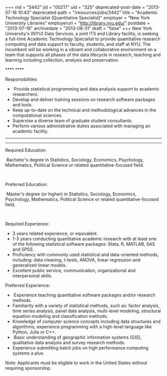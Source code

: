 +++
nid = "3442"
jid = "00217"
uid = "325"
deprecated-post-date = "2013-07-18 10:43"
deprecated-path = "/resources/jobs/3442"
title = "Academic Technology Specialist (Quantitative Specialist)"
employer = "New York University Libraries"
employerurl = "http://library.nyu.edu/"
postdate = "2013-07-18"
archivedate = "2013-08-31"
draft = "false"
+++
New York University's (NYU) Data Services, a joint ITS and Library
facility, is seeking a full-time Academic Technology Specialist to
provide quantitative research computing and data support to faculty,
students, and staff at NYU. The incumbent will be working in a vibrant
and collaborative environment on a team that supports all phases of the
data lifecycle in research, teaching and learning including collection,
analysis and preservation.

**** ****

Responsibilities

-    Provide statistical programming and data analysis support to
    academic researchers. 
-   Develop and deliver training sessions on research software packages
    and tools. 
-   Keep up-to-date on the technical and methodological advances in the
    computational sciences.
-   Supervise a diverse team of graduate student consultants.
-   Perform various administrative duties associated with managing an
    academic facility.

****
****
  
Required Education:

 Bachelor's degree in Statistics, Sociology, Economics, Psychology,
Mathematics, Political Science or related quantitative-focused field.

 

Preferred Education:

 Master's degree (or higher) in Statistics, Sociology, Economics,
Psychology, Mathematics, Political Science or related
quantitative-focused field.

 

Required Experience:

-   3 years related experience, or equivalent.
-   1-3 years conducting quantitative academic research with at least
    one of the following statistical software packages: Stata, R,
    MATLAB, SAS and SPSS. 
-   Proficiency with commonly used statistical and data-oriented
    methods, including: data cleaning, t-tests, ANOVA, linear regression
    and generalized linear models. 
-   Excellent public service, communication, organizational and
    interpersonal skills.

Preferred Experience:

-    Experience teaching quantitative software packages and/or research
    methods.
-   Familiarity with a variety of statistical methods, such as: factor
    analysis, time series analysis, panel data analysis, multi-level
    modeling, structural equation modeling and classification methods.
-   Knowledge of computer science concepts including data structures and
    algorithms; experience programming with a high-level language like
    Python, Julia or C++.
-    Basic understanding of geographic information systems (GIS),
    qualitative data analysis and survey research methods.
-   Experience submitting batch jobs on high performance computing
    systems a plus.



Note: Applicants must be eligible to work in the United States without
requiring sponsorship.
